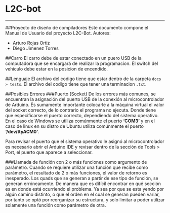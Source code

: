 # L2C-bot
---
##Proyecto de diseño de compiladores
Este documento compone el Manual de Usuario del proyecto L2C-Bot.
Autores:
  * Arturo Rojas Ortiz
  * Diego Jimenez Torres 

##Carro
El carro debe de estar conectado en un puero USB de la computadora que se encargará de realizar la programacion.
El switch del vehiculo debe estar en la posicion de encendido.

##Lenguaje
El archivo del codigo tiene que estar dentro de la carpeta `docs > tests`.
El archivo del codigo tiene que tener una terminacion `.txt`.

##Posibles Errores 
###Puerto (Socket)
De los errores más comunes, se encuentran la asignación del puerto USB de la conexión al microcontrolador de Arduino. Ës sumamente importante colocarle a la máquina virtual el valor del socket correcto, de lo contrario el programa no ejecuta. Donde tiene que especificarse el puerto correcto, dependiendo del sistema operativo. En el caso de Windows se utiliza comúnmente el puerto **‘COM3’** y en el caso de linux en su distro de Ubuntu utiliza comúnmente el puerto **‘/dev/ttyACM0’**. 

Para revisar el puerto que el sistema operativo le asignó al microcontrolador es necesario abrir el Arduino IDE y revisar dentro de la sección de Tools > Port, el puerto que aparece a seleccionar.

###Llamada de función con 2 o más funciones como argumento de parámetro.
Cuando se requiere utilizar una función que recibe como parámetro, el resultado de 2 o más funciones, el valor de retorno es inesperado. Los quads que se generan a partir de ese tipo de función, se generan erróneamente. De manera que es difícil encontrar en qué sección es en donde está ocurriendo el problema. Ya sea por que se esta yendo por algún camino distinto, o que el orden en el cual se generan pueden variar, por tanto se optó por reorganizar su estructura, y solo limitar a poder utilizar solamente una función como parámetro de otra.
